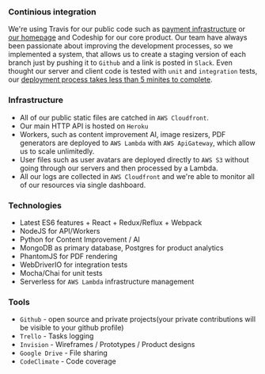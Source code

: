 ### Continious integration
We're using Travis for our public code such as [payment infrastructure](https://github.com/enhancv/mongoose-subscriptions) or [our homepage](https://github.com/enhancv/homepage) and Codeship for our core product. Our team have always been passionate about improving the development processes, so we implemented a system, that allows us to create a staging version of each branch just by pushing it to `Github` and a link is posted in `Slack`. Even thought our server and client code is tested with `unit` and `integration` tests, our [deployment process takes less than 5 minites to complete](https://viktorkirilov.me/post/how-we-sped-up-builds-by-parallelizing-tasks/).

### Infrastructure
- All of our public static files are catched in `AWS Cloudfront`.
- Our main HTTP API is hosted on `Heroku`
- Workers, such as content improvement AI, image resizers, PDF generators are deployed to `AWS Lambda` with `AWS ApiGateway`, which allow us to scale unlimitedly.
- User files such as user avatars are deployed directly to `AWS S3` without going through our servers and then processed by a Lambda.
- All our logs are collected in `AWS Cloudfront` and we're able to monitor all of our resources via single dashboard.

### Technologies
- Latest ES6 features + React + Redux/Reflux + Webpack
- NodeJS for API/Workers
- Python for Content Improvement / AI
- MongoDB as primary database, Postgres for product analytics
- PhantomJS for PDF rendering
- WebDriverIO for integration tests
- Mocha/Chai for unit tests
- Serverless for `AWS Lambda` infrastructure management

### Tools
- `Github` - open source and private projects(your private contributions will be visible to your github profile)
- `Trello` - Tasks logging
- `Invision` - Wireframes / Prototypes / Product designs
- `Google Drive` - File sharing
- `CodeClimate` - Code coverage
